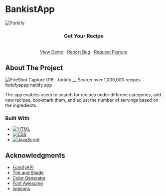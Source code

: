 # BankistApp
<!-- Improved compatibility of back to top link: See: https://github.com/othneildrew/Best-README-Template/pull/73 -->
<a name="readme-top"></a>
<!--
*** Thanks for checking out the Best-README-Template. If you have a suggestion
*** that would make this better, please fork the repo and create a pull request
*** or simply open an issue with the tag "enhancement".
*** Don't forget to give the project a star!
*** Thanks again! Now go create something AMAZING! :D
-->



<!-- PROJECT SHIELDS -->
<!--
*** I'm using markdown "reference style" links for readability.
*** Reference links are enclosed in brackets [ ] instead of parentheses ( ).
*** See the bottom of this document for the declaration of the reference variables
*** for contributors-url, forks-url, etc. This is an optional, concise syntax you may use.
*** https://www.markdownguide.org/basic-syntax/#reference-style-links
-->




<!-- PROJECT LOGO -->

![Forkify](https://user-images.githubusercontent.com/97400597/230788335-4a878a7a-4e8d-4a2f-8e25-5c4af5434242.png)



  <h3 align="center">Get Your Recipe</h3>

  <p align="center">
    <br />
    <a href="https://forkifyappp.netlify.app/">View Demo</a>
    ·
    <a href="https://github.com/mehdisahin/Forkify/issues">Report Bug</a>
    ·
    <a href="https://github.com/mehdisahin/Forkify/issues">Request Feature</a>
  </p>
</div>



<!-- ABOUT THE PROJECT -->
## About The Project

![FireShot Capture 016 - forkify __ Search over 1,000,000 recipes - forkifyappp netlify app](https://user-images.githubusercontent.com/97400597/230788153-cf1720a3-9d06-4eef-b6b2-dba0d1314d38.png)

The app enables users to search for recipes under different categories, add new recipes, bookmark them, and adjust the number of servings based on the ingredients.

### Built With

* [![HTML][HTML]][HTML-url]
* [![CSS][CSS]][CSS-url]
* [![JavaScript][JavaScript]][JavaScript-url]




<!-- ACKNOWLEDGMENTS -->
## Acknowledgments




* [ForkifyAPI](https://forkify-api.herokuapp.com/)
* [Tint and Shade](https://maketintsandshades.com/)
* [Color Generator](https://coolors.co/ffffff-412234-6d466b-b49fcc-ead7d7)
* [Font Awesome](https://fontawesome.com)
* [Ionicons](https://ionic.io/ionicons)





<!-- MARKDOWN LINKS & IMAGES -->
<!-- https://www.markdownguide.org/basic-syntax/#reference-style-links -->

[product-screenshot]: images/screenshot.png
[HTML]: https://img.shields.io/badge/HTML-239120?style=for-the-badge&logo=html5&logoColor=white
[HTML-url]:https://html.com/
[CSS]: https://img.shields.io/badge/CSS-239120?&style=for-the-badge&logo=css3&logoColor=white
[CSS-url]:https://css.com/
[JavaScript]: https://img.shields.io/badge/JavaScript-323330?style=for-the-badge&logo=javascript&logoColor=F7DF1E
[JavaScript-url]: https://www.javascript.com/
